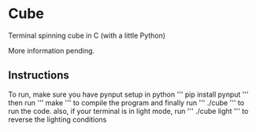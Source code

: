 # Cube
Terminal spinning cube in C (with a little Python)

More information pending.

## Instructions
To run, make sure you have pynput setup in python
'''
pip install pynput
'''
then run
'''
make
'''
to compile the program
and finally run
'''
./cube
'''
to run the code.
also, if your terminal is in light mode, run 
'''
./cube light
'''
to reverse the lighting conditions

